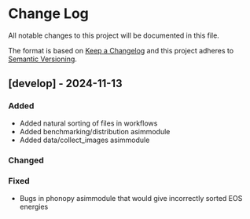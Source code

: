# Change Log
All notable changes to this project will be documented in this file.
 
The format is based on [Keep a Changelog](http://keepachangelog.com/)
and this project adheres to [Semantic Versioning](http://semver.org/).
 
## [develop] - 2024-11-13
 
### Added
- Added natural sorting of files in workflows
- Added benchmarking/distribution asimmodule
- Added data/collect_images asimmodule 
 
### Changed
 
### Fixed
- Bugs in phonopy asimmodule that would give incorrectly sorted EOS energies

<!--  
## [1.2.3] - 2017-03-14
 
### Added
   
### Changed
 
### Fixed
 
- [PROJECTNAME-UUUU](http://tickets.projectname.com/browse/PROJECTNAME-UUUU)
  MINOR Fix module foo tests
- [PROJECTNAME-RRRR](http://tickets.projectname.com/browse/PROJECTNAME-RRRR)
  MAJOR Module foo's timeline uses the browser timezone for date resolution  -->
